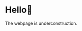 
<html>
<head>
	
</head>
<body>
	<h1>Hello👋 </h1>
	<p>The webpage is underconstruction.</p>
</body>
</html>
